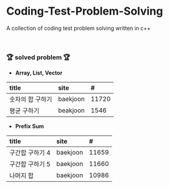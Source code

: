 # Coding-Test-Problem-Solving
 A collection of coding test problem solving written in c++<br><br><br>

### 🏆 solved problem 🏆

* <b>Array, List, Vector</b><br>

|title|site|#|
|:------|:---|:---|
|숫자의 합 구하기|baekjoon|11720|
|평균 구하기|beakjoon|1546|

* <b>Prefix Sum</b><br>

|title|site|#|
|:------|:---|:---|
|구간합 구하기 4|baekjoon|11659|
|구간합 구하기 5|baekjoon|11660|
|나머지 합|baekjoon|10986|

<br><br>
